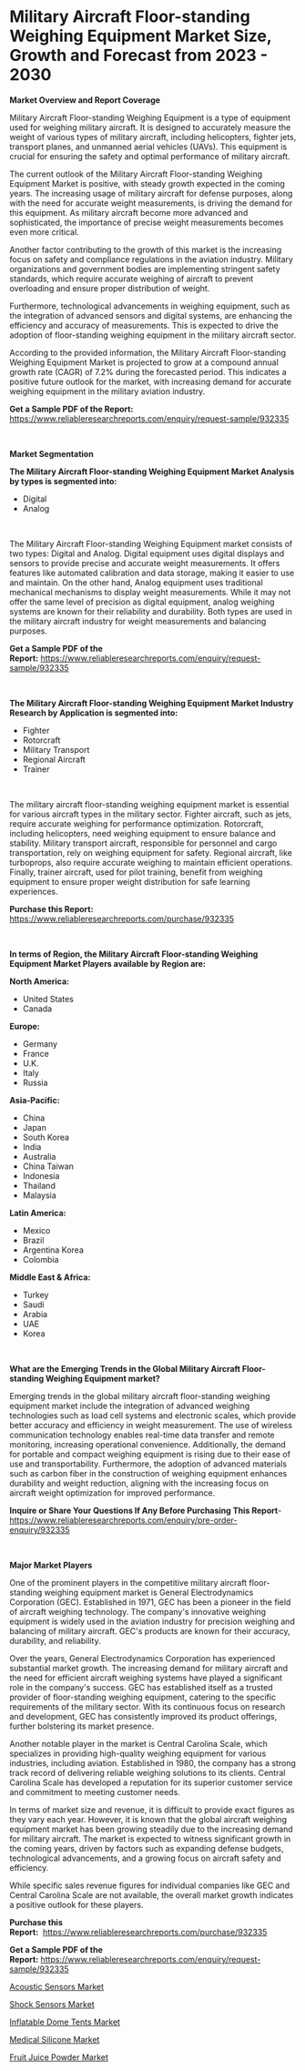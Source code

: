<p><h1>Military Aircraft Floor-standing Weighing Equipment Market Size, Growth and Forecast from 2023 - 2030</h1></p><p><strong>Market Overview and Report Coverage</strong></p>
<p><p>Military Aircraft Floor-standing Weighing Equipment is a type of equipment used for weighing military aircraft. It is designed to accurately measure the weight of various types of military aircraft, including helicopters, fighter jets, transport planes, and unmanned aerial vehicles (UAVs). This equipment is crucial for ensuring the safety and optimal performance of military aircraft.</p><p>The current outlook of the Military Aircraft Floor-standing Weighing Equipment Market is positive, with steady growth expected in the coming years. The increasing usage of military aircraft for defense purposes, along with the need for accurate weight measurements, is driving the demand for this equipment. As military aircraft become more advanced and sophisticated, the importance of precise weight measurements becomes even more critical.</p><p>Another factor contributing to the growth of this market is the increasing focus on safety and compliance regulations in the aviation industry. Military organizations and government bodies are implementing stringent safety standards, which require accurate weighing of aircraft to prevent overloading and ensure proper distribution of weight.</p><p>Furthermore, technological advancements in weighing equipment, such as the integration of advanced sensors and digital systems, are enhancing the efficiency and accuracy of measurements. This is expected to drive the adoption of floor-standing weighing equipment in the military aircraft sector.</p><p>According to the provided information, the Military Aircraft Floor-standing Weighing Equipment Market is projected to grow at a compound annual growth rate (CAGR) of 7.2% during the forecasted period. This indicates a positive future outlook for the market, with increasing demand for accurate weighing equipment in the military aviation industry.</p></p>
<p><strong>Get a Sample PDF of the Report:</strong> <a href="https://www.reliableresearchreports.com/enquiry/request-sample/932335">https://www.reliableresearchreports.com/enquiry/request-sample/932335</a></p>
<p>&nbsp;</p>
<p><strong>Market Segmentation</strong></p>
<p><strong>The Military Aircraft Floor-standing Weighing Equipment Market Analysis by types is segmented into:</strong></p>
<p><ul><li>Digital</li><li>Analog</li></ul></p>
<p>&nbsp;</p>
<p><p>The Military Aircraft Floor-standing Weighing Equipment market consists of two types: Digital and Analog. Digital equipment uses digital displays and sensors to provide precise and accurate weight measurements. It offers features like automated calibration and data storage, making it easier to use and maintain. On the other hand, Analog equipment uses traditional mechanical mechanisms to display weight measurements. While it may not offer the same level of precision as digital equipment, analog weighing systems are known for their reliability and durability. Both types are used in the military aircraft industry for weight measurements and balancing purposes.</p></p>
<p><strong>Get a Sample PDF of the Report:</strong>&nbsp;<a href="https://www.reliableresearchreports.com/enquiry/request-sample/932335">https://www.reliableresearchreports.com/enquiry/request-sample/932335</a></p>
<p>&nbsp;</p>
<p><strong>The Military Aircraft Floor-standing Weighing Equipment Market Industry Research by Application is segmented into:</strong></p>
<p><ul><li>Fighter</li><li>Rotorcraft</li><li>Military Transport</li><li>Regional Aircraft</li><li>Trainer</li></ul></p>
<p>&nbsp;</p>
<p><p>The military aircraft floor-standing weighing equipment market is essential for various aircraft types in the military sector. Fighter aircraft, such as jets, require accurate weighing for performance optimization. Rotorcraft, including helicopters, need weighing equipment to ensure balance and stability. Military transport aircraft, responsible for personnel and cargo transportation, rely on weighing equipment for safety. Regional aircraft, like turboprops, also require accurate weighing to maintain efficient operations. Finally, trainer aircraft, used for pilot training, benefit from weighing equipment to ensure proper weight distribution for safe learning experiences.</p></p>
<p><strong>Purchase this Report:</strong>&nbsp; <a href="https://www.reliableresearchreports.com/purchase/932335">https://www.reliableresearchreports.com/purchase/932335</a></p>
<p>&nbsp;</p>
<p><strong>In terms of Region, the Military Aircraft Floor-standing Weighing Equipment Market Players available by Region are:</strong></p>
<p>
    <p> <strong> North America: </strong>
        <ul>
            <li>United States</li>
            <li>Canada</li>
        </ul>
        </p> 
    <p> <strong> Europe: </strong>
        <ul>
            <li>Germany</li>
            <li>France</li>
            <li>U.K.</li>
            <li>Italy</li>
            <li>Russia</li>
        </ul>
        </p> 
    <p> <strong> Asia-Pacific: </strong>
        <ul>
            <li>China</li>
            <li>Japan</li>
            <li>South Korea</li>
            <li>India</li>
            <li>Australia</li>
            <li>China Taiwan</li>
            <li>Indonesia</li>
            <li>Thailand</li>
            <li>Malaysia</li>
        </ul>
        </p> 
    <p> <strong> Latin America: </strong>
        <ul>
            <li>Mexico</li>
            <li>Brazil</li>
            <li>Argentina Korea</li>
            <li>Colombia</li>
        </ul>
        </p> 
    <p> <strong> Middle East & Africa: </strong>
        <ul>
            <li>Turkey</li>
            <li>Saudi</li>
            <li>Arabia</li>
            <li>UAE</li>
            <li>Korea</li>
        </ul>
    </p>
    </p>
<p>&nbsp;</p>
<p><strong>What are the Emerging Trends in the Global Military Aircraft Floor-standing Weighing Equipment market?</strong></p>
<p><p>Emerging trends in the global military aircraft floor-standing weighing equipment market include the integration of advanced weighing technologies such as load cell systems and electronic scales, which provide better accuracy and efficiency in weight measurement. The use of wireless communication technology enables real-time data transfer and remote monitoring, increasing operational convenience. Additionally, the demand for portable and compact weighing equipment is rising due to their ease of use and transportability. Furthermore, the adoption of advanced materials such as carbon fiber in the construction of weighing equipment enhances durability and weight reduction, aligning with the increasing focus on aircraft weight optimization for improved performance.</p></p>
<p><strong>Inquire or Share Your Questions If Any Before Purchasing This Report</strong>- <a href="https://www.reliableresearchreports.com/enquiry/pre-order-enquiry/932335">https://www.reliableresearchreports.com/enquiry/pre-order-enquiry/932335</a></p>
<p>&nbsp;</p>
<p><strong>Major Market Players</strong></p>
<p><p>One of the prominent players in the competitive military aircraft floor-standing weighing equipment market is General Electrodynamics Corporation (GEC). Established in 1971, GEC has been a pioneer in the field of aircraft weighing technology. The company's innovative weighing equipment is widely used in the aviation industry for precision weighing and balancing of military aircraft. GEC's products are known for their accuracy, durability, and reliability.</p><p>Over the years, General Electrodynamics Corporation has experienced substantial market growth. The increasing demand for military aircraft and the need for efficient aircraft weighing systems have played a significant role in the company's success. GEC has established itself as a trusted provider of floor-standing weighing equipment, catering to the specific requirements of the military sector. With its continuous focus on research and development, GEC has consistently improved its product offerings, further bolstering its market presence.</p><p>Another notable player in the market is Central Carolina Scale, which specializes in providing high-quality weighing equipment for various industries, including aviation. Established in 1980, the company has a strong track record of delivering reliable weighing solutions to its clients. Central Carolina Scale has developed a reputation for its superior customer service and commitment to meeting customer needs.</p><p>In terms of market size and revenue, it is difficult to provide exact figures as they vary each year. However, it is known that the global aircraft weighing equipment market has been growing steadily due to the increasing demand for military aircraft. The market is expected to witness significant growth in the coming years, driven by factors such as expanding defense budgets, technological advancements, and a growing focus on aircraft safety and efficiency.</p><p>While specific sales revenue figures for individual companies like GEC and Central Carolina Scale are not available, the overall market growth indicates a positive outlook for these players.</p></p>
<p><strong>Purchase this Report:</strong>&nbsp;&nbsp;<a href="https://www.reliableresearchreports.com/purchase/932335">https://www.reliableresearchreports.com/purchase/932335</a></p>
<p></p>
<p><strong>Get a Sample PDF of the Report:</strong>&nbsp;<a href="https://www.reliableresearchreports.com/enquiry/request-sample/932335">https://www.reliableresearchreports.com/enquiry/request-sample/932335</a></p>
<p><p><a href="https://www.reportprime.com/acoustic-sensors-r172">Acoustic Sensors Market</a></p><p><a href="https://www.reportprime.com/shock-sensors-r1127">Shock Sensors Market</a></p><p><a href="https://medium.com/@pauladams6h/inflatable-dome-tents-market-size-growth-forecast-2023-2030-325ab6b9ecd2">Inflatable Dome Tents Market</a></p><p><a href="https://www.linkedin.com/pulse/medical-silicone-market-research-report-provides-thorough-d4fbc/">Medical Silicone Market</a></p><p><a href="https://medium.com/@queenlittle95/fruit-juice-powder-market-size-growth-forecast-2023-2030-f8318283e12c">Fruit Juice Powder Market</a></p></p>